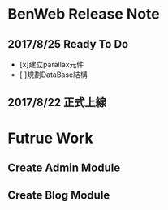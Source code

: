 # BenWeb Release Note
## 2017/8/25 Ready To Do
- [x]建立parallax元件
- [ ]規劃DataBase結構
## 2017/8/22 正式上線
# Futrue Work
## Create Admin Module
## Create Blog Module
